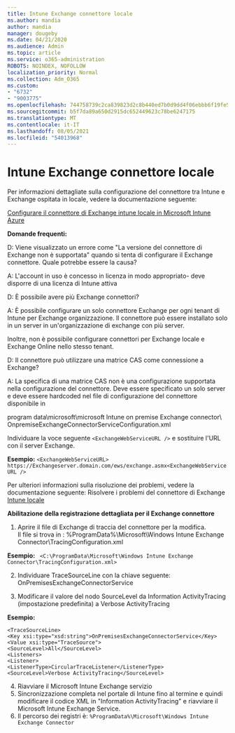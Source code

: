```yaml
---
title: Intune Exchange connettore locale
ms.author: mandia
author: mandia
manager: dougeby
ms.date: 04/21/2020
ms.audience: Admin
ms.topic: article
ms.service: o365-administration
ROBOTS: NOINDEX, NOFOLLOW
localization_priority: Normal
ms.collection: Adm_O365
ms.custom:
- "6732"
- "9003775"
ms.openlocfilehash: 744758739c2ca839823d2c8b440ed7b0d9dd4f06ebbb6f19fe52041a6710c4b4
ms.sourcegitcommit: b5f7da89a650d2915dc652449623c78be6247175
ms.translationtype: MT
ms.contentlocale: it-IT
ms.lasthandoff: 08/05/2021
ms.locfileid: "54013968"
---
```

# <a name="intune-exchange-on-premise-connector"></a>Intune Exchange connettore locale

Per informazioni dettagliate sulla configurazione del connettore tra Intune e Exchange ospitata in locale, vedere la documentazione seguente:

[Configurare il connettore di Exchange intune locale in Microsoft Intune Azure](https://docs.microsoft.com/intune/exchange-connector-install)

**Domande frequenti:**

D: Viene visualizzato un errore come "La versione del connettore di Exchange non è supportata" quando si tenta di configurare il Exchange connettore. Quale potrebbe essere la causa?

A: L'account in uso è concesso in licenza in modo appropriato- deve disporre di una licenza di Intune attiva

D: È possibile avere più Exchange connettori?

A: È possibile configurare un solo connettore Exchange per ogni tenant di Intune per Exchange organizzazione. Il connettore può essere installato solo in un server in un'organizzazione di exchange con più server.

Inoltre, non è possibile configurare connettori per Exchange locale e Exchange Online nello stesso tenant.

D: Il connettore può utilizzare una matrice CAS come connessione a Exchange?

A: La specifica di una matrice CAS non è una configurazione supportata nella configurazione del connettore. Deve essere specificato un solo server e deve essere hardcoded nel file di configurazione del connettore disponibile in

program data\microsoft\microsoft Intune on premise Exchange connector\ OnpremiseExchangeConnectorServiceConfiguration.xml

Individuare la voce seguente ```<ExchangeWebServiceURL />``` e sostituire l'URL con il server Exchange.

**Esempio:**
```<ExchangeWebServiceURL> https://Exchangeserver.domain.com/ews/exchange.asmx<ExchangeWebServiceURL />```

Per ulteriori informazioni sulla risoluzione dei problemi, vedere la documentazione seguente: Risolvere i problemi del connettore di Exchange [Intune locale](https://support.microsoft.com/help/4471887/troubleshooting-exchange-connector-in-microsoft-intune)

**Abilitazione della registrazione dettagliata per il Exchange connettore**

1. Aprire il file di Exchange di traccia del connettore per la modifica.  
Il file si trova in : %ProgramData%\Microsoft\Windows Intune Exchange Connector\TracingConfiguration.xml  

**Esempio:**
``` <C:\ProgramData\Microsoft\Windows Intune Exchange Connector\TracingConfiguration.xml>```
  
2. Individuare TraceSourceLine con la chiave seguente: OnPremisesExchangeConnectorService  
  
3. Modificare il valore del nodo SourceLevel da Information ActivityTracing (impostazione predefinita) a Verbose ActivityTracing  

**Esempio:**
```
<TraceSourceLine>  
<Key xsi:type="xsd:string">OnPremisesExchangeConnectorService</Key>  
<Value xsi:type="TraceSource">  
<SourceLevel>All</SourceLevel>  
<Listeners>  
<Listener>  
<ListenerType>CircularTraceListener</ListenerType>
<SourceLevel>Verbose ActivityTracing</SourceLevel>
```
4. Riavviare il Microsoft Intune Exchange servizio  
5. Sincronizzazione completa nel portale di Intune fino al termine e quindi modificare il codice XML in "Information ActivityTracing" e riavviare il Microsoft Intune Exchange Service.  
6. Il percorso dei registri è: `%ProgramData%\Microsoft\Windows Intune Exchange Connector`